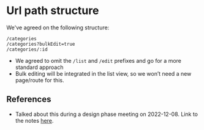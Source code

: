 # Url path structure

We've agreed on the following structure:

```
/categories
/categories?bulkEdit=true
/categories/:id
```

* We agreed to omit the `/list` and `/edit` prefixes and go for a more standard
  approach
* Bulk editing will be integrated in the list view, so we won’t need a new
  page/route for this.

## References

* Talked about this during a design phase meeting on 2022-12-08. Link to the
  notes
  [here](https://docs.google.com/document/d/1LLeGl85sADqIPGRzOncHD3ffC8KXh1ePmObXAsBYGO4/edit#heading=h.f773ks5f8nmg).
